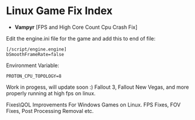 # Linux Game Fix Index

- **Vampyr** [FPS and High Core Count Cpu Crash Fix]

Edit the engine.ini file for the game and add this to end of file:

```
[/script/engine.engine]
bSmoothFrameRate=false
```

Environment Variable:
```
PROTON_CPU_TOPOLOGY=8
```

Work in progess, will update soon :) Fallout 3, Fallout New Vegas, and more properly running at high fps on linux.

Fixes\QOL Improvements For Windows Games on Linux. FPS Fixes, FOV Fixes, Post Processing Removal etc.

